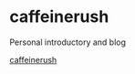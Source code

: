 <h1>caffeinerush</h1>
<p>Personal introductory and blog</p>
<a href="https://caffeinerush.dev">caffeinerush</a>
